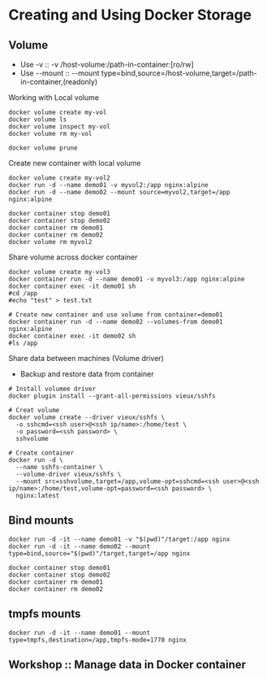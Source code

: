 # Creating and Using Docker Storage

## Volume 

* Use -v  :: -v /host-volume:/path-in-container:[ro/rw]
* Use --mount  :: --mount type=bind,source=/host-volume,target=/path-in-container,(readonly)

Working with Local volume
```
docker volume create my-vol
docker volume ls
docker volume inspect my-vol
docker volume rm my-vol

docker volume prune
```

Create new container with local volume
```
docker volume create my-vol2
docker run -d --name demo01 -v myvol2:/app nginx:alpine
docker run -d --name demo02 --mount source=myvol2,target=/app nginx:alpine

docker container stop demo01
docker container stop demo02
docker container rm demo01
docker container rm demo02
docker volume rm myvol2
```

Share volume across docker container
```
docker volume create my-vol3
docker container run -d --name demo01 -v myvol3:/app nginx:alpine
docker container exec -it demo01 sh
#cd /app
#echo "test" > test.txt

# Create new container and use volume from container=demo01 
docker container run -d --name demo02 --volumes-from demo01 nginx:alpine
docker container exec -it demo02 sh
#ls /app
```

Share data between machines (Volume driver)
* Backup and restore data from container
```
# Install volumee driver
docker plugin install --grant-all-permissions vieux/sshfs

# Creat volume
docker volume create --driver vieux/sshfs \
  -o sshcmd=<ssh user>@<ssh ip/name>:/home/test \
  -o password=<ssh password> \
  sshvolume

# Create container
docker run -d \
  --name sshfs-container \
  --volume-driver vieux/sshfs \
  --mount src=sshvolume,target=/app,volume-opt=sshcmd=<ssh user>@<ssh ip/name>:/home/test,volume-opt=password=<ssh password> \
  nginx:latest

```

## Bind mounts
```
docker run -d -it --name demo01 -v "$(pwd)"/target:/app nginx
docker run -d -it --name demo02 --mount type=bind,source="$(pwd)"/target,target=/app nginx

docker container stop demo01
docker container stop demo02
docker container rm demo01
docker container rm demo02
```


## tmpfs mounts
```
docker run -d -it --name demo01 --mount type=tmpfs,destination=/app,tmpfs-mode=1770 nginx

```

## Workshop :: Manage data in Docker container

```
```